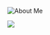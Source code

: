 ![About Me](https://github.com/bufgix/bufgix/blob/master/ttt.gif)


<img src="https://github-readme-stats.vercel.app/api?username=bufgix&show_icons=true">

